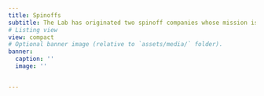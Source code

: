 ```yaml
---
title: Spinoffs
subtitle: The Lab has originated two spinoff companies whose mission is to transfer and commercialize some marketable scientific and technological assets.<br><br>
# Listing view
view: compact
# Optional banner image (relative to `assets/media/` folder).
banner:
  caption: ''
  image: ''


---
```

